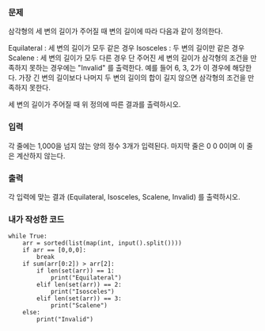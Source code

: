 <h3>문제</h3>
삼각형의 세 변의 길이가 주어질 때 변의 길이에 따라 다음과 같이 정의한다.

Equilateral :  세 변의 길이가 모두 같은 경우
Isosceles : 두 변의 길이만 같은 경우
Scalene : 세 변의 길이가 모두 다른 경우
단 주어진 세 변의 길이가 삼각형의 조건을 만족하지 못하는 경우에는 "Invalid" 를 출력한다. 예를 들어 6, 3, 2가 이 경우에 해당한다. 가장 긴 변의 길이보다 나머지 두 변의 길이의 합이 길지 않으면 삼각형의 조건을 만족하지 못한다.

세 변의 길이가 주어질 때 위 정의에 따른 결과를 출력하시오.

<h3>입력</h3>
각 줄에는 1,000을 넘지 않는 양의 정수 3개가 입력된다. 마지막 줄은 0 0 0이며 이 줄은 계산하지 않는다.

<h3>출력</h3>
각 입력에 맞는 결과 (Equilateral, Isosceles, Scalene, Invalid) 를 출력하시오.

<h3>내가 작성한 코드</h3>

```
while True:
    arr = sorted(list(map(int, input().split())))
    if arr == [0,0,0]:
        break
    if sum(arr[0:2]) > arr[2]:
        if len(set(arr)) == 1:
            print("Equilateral")
        elif len(set(arr)) == 2:
            print("Isosceles")
        elif len(set(arr)) == 3:
            print("Scalene")
    else:
        print("Invalid")
```
